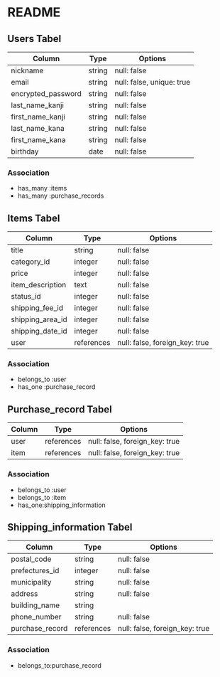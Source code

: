 # README


## Users Tabel

| Column                | Type   | Options                   |
| --------------------- | ------ | ------------------------- |
| nickname              | string | null: false               |
| email                 | string | null: false, unique: true |
| encrypted_password    | string | null: false               |
| last_name_kanji       | string | null: false               |
| first_name_kanji      | string | null: false               |
| last_name_kana        | string | null: false               |
| first_name_kana       | string | null: false               |
| birthday              | date   | null: false               |

### Association
- has_many :items
- has_many :purchase_records





## Items Tabel

| Column           | Type       | Options                        |
| ---------------- | ---------- | ------------------------------ |
| title            | string     | null: false                    |
| category_id      | integer    | null: false                    |
| price            | integer    | null: false                    |
| item_description | text       | null: false                    |
| status_id        | integer    | null: false                    |
| shipping_fee_id  | integer    | null: false                    |
| shipping_area_id | integer    | null: false                    |
| shipping_date_id | integer    | null: false                    |
| user             | references | null: false, foreign_key: true |

### Association
- belongs_to :user
- has_one :purchase_record





## Purchase_record Tabel

| Column | Type       | Options                        |
| ------ | ---------- | ------------------------------ |
| user   | references | null: false, foreign_key: true |
| item   | references | null: false, foreign_key: true |

### Association
- belongs_to :user
- belongs_to :item
- has_one:shipping_information





## Shipping_information Tabel

| Column          | Type       | Options                        |
| --------------- | ---------- | ------------------------------ |
| postal_code     | string     | null: false                    |
| prefectures_id  | integer    | null: false                    |
| municipality    | string     | null: false                    |
| address         | string     | null: false                    |
| building_name   | string     |                                |
| phone_number    | string     | null: false                    |
| purchase_record | references | null: false, foreign_key: true |

### Association
- belongs_to:purchase_record